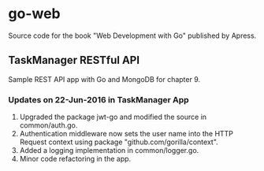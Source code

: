 # go-web
Source code for the book "Web Development with Go" published by Apress.

## TaskManager RESTful API
Sample REST API app with Go and MongoDB for chapter 9.

### Updates on 22-Jun-2016 in TaskManager App
1. Upgraded the package jwt-go and modified the source in common/auth.go.
2. Authentication middleware now sets the user name into the HTTP Request context using package "github.com/gorilla/context".
3. Added a logging implementation in common/logger.go. 
4. Minor code refactoring in the app.
